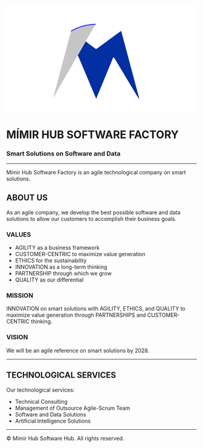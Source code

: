 ![Mímir Logo ><](https://github.com/MimirCompany/.github/blob/main/files/dark-mimir-icon.png)

# MÍMIR HUB SOFTWARE FACTORY
### Smart Solutions on Software and Data

---

Mímir Hub Software Factory is an agile technological company on smart solutions.

## ABOUT US
As an agile company, we develop the best possible software and data solutions to allow our customers to accomplish their business goals.

### VALUES
* AGILITY as a business framework
* CUSTOMER-CENTRIC to maximize value generation
* ETHICS for the sustainability
* INNOVATION as a long-term thinking
* PARTNERSHIP through which we grow
* QUALITY as our differential

### MISSION
INNOVATION on smart solutions with AGILITY, ETHICS, and QUALITY to maximize value generation through PARTNERSHIPS and CUSTOMER-CENTRIC thinking.

### VISION
We will be an agile reference on smart solutions by 2028.

---

## TECHNOLOGICAL SERVICES
Our technological services:
* Technical Consulting
* Management of Outsource Agile-Scrum Team
* Software and Data Solutions
* Artificial Intelligence Solutions

---

© Mímir Hub Software Hub. All rights reserved.
